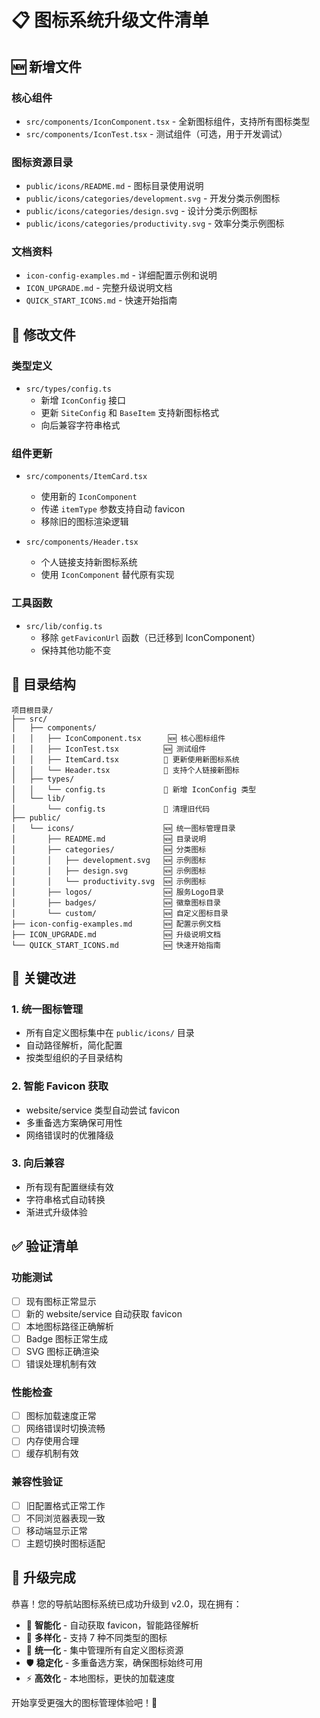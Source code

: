 # 📋 图标系统升级文件清单

## 🆕 新增文件

### 核心组件
- `src/components/IconComponent.tsx` - 全新图标组件，支持所有图标类型
- `src/components/IconTest.tsx` - 测试组件（可选，用于开发调试）

### 图标资源目录
- `public/icons/README.md` - 图标目录使用说明
- `public/icons/categories/development.svg` - 开发分类示例图标
- `public/icons/categories/design.svg` - 设计分类示例图标  
- `public/icons/categories/productivity.svg` - 效率分类示例图标

### 文档资料
- `icon-config-examples.md` - 详细配置示例和说明
- `ICON_UPGRADE.md` - 完整升级说明文档
- `QUICK_START_ICONS.md` - 快速开始指南

## 🔄 修改文件

### 类型定义
- `src/types/config.ts`
  - 新增 `IconConfig` 接口
  - 更新 `SiteConfig` 和 `BaseItem` 支持新图标格式
  - 向后兼容字符串格式

### 组件更新
- `src/components/ItemCard.tsx`
  - 使用新的 `IconComponent`
  - 传递 `itemType` 参数支持自动 favicon
  - 移除旧的图标渲染逻辑

- `src/components/Header.tsx`
  - 个人链接支持新图标系统
  - 使用 `IconComponent` 替代原有实现

### 工具函数
- `src/lib/config.ts`
  - 移除 `getFaviconUrl` 函数（已迁移到 IconComponent）
  - 保持其他功能不变

## 📁 目录结构

```
项目根目录/
├── src/
│   ├── components/
│   │   ├── IconComponent.tsx      🆕 核心图标组件
│   │   ├── IconTest.tsx          🆕 测试组件
│   │   ├── ItemCard.tsx          🔄 更新使用新图标系统  
│   │   └── Header.tsx            🔄 支持个人链接新图标
│   ├── types/
│   │   └── config.ts             🔄 新增 IconConfig 类型
│   └── lib/
│       └── config.ts             🔄 清理旧代码
├── public/
│   └── icons/                    🆕 统一图标管理目录
│       ├── README.md             🆕 目录说明
│       ├── categories/           🆕 分类图标
│       │   ├── development.svg   🆕 示例图标
│       │   ├── design.svg        🆕 示例图标
│       │   └── productivity.svg  🆕 示例图标
│       ├── logos/                🆕 服务Logo目录
│       ├── badges/               🆕 徽章图标目录
│       └── custom/               🆕 自定义图标目录
├── icon-config-examples.md       🆕 配置示例文档
├── ICON_UPGRADE.md               🆕 升级说明文档
└── QUICK_START_ICONS.md          🆕 快速开始指南
```

## 🎯 关键改进

### 1. 统一图标管理
- 所有自定义图标集中在 `public/icons/` 目录
- 自动路径解析，简化配置
- 按类型组织的子目录结构

### 2. 智能 Favicon 获取  
- website/service 类型自动尝试 favicon
- 多重备选方案确保可用性
- 网络错误时的优雅降级

### 3. 向后兼容
- 所有现有配置继续有效
- 字符串格式自动转换
- 渐进式升级体验

## ✅ 验证清单

### 功能测试
- [ ] 现有图标正常显示
- [ ] 新的 website/service 自动获取 favicon
- [ ] 本地图标路径正确解析
- [ ] Badge 图标正常生成
- [ ] SVG 图标正确渲染
- [ ] 错误处理机制有效

### 性能检查
- [ ] 图标加载速度正常
- [ ] 网络错误时切换流畅
- [ ] 内存使用合理
- [ ] 缓存机制有效

### 兼容性验证
- [ ] 旧配置格式正常工作
- [ ] 不同浏览器表现一致
- [ ] 移动端显示正常
- [ ] 主题切换时图标适配

## 🚀 升级完成

恭喜！您的导航站图标系统已成功升级到 v2.0，现在拥有：

- 🎯 **智能化** - 自动获取 favicon，智能路径解析
- 🎨 **多样化** - 支持 7 种不同类型的图标
- 📁 **统一化** - 集中管理所有自定义图标资源
- 🛡️ **稳定化** - 多重备选方案，确保图标始终可用
- ⚡ **高效化** - 本地图标，更快的加载速度

开始享受更强大的图标管理体验吧！🎉
